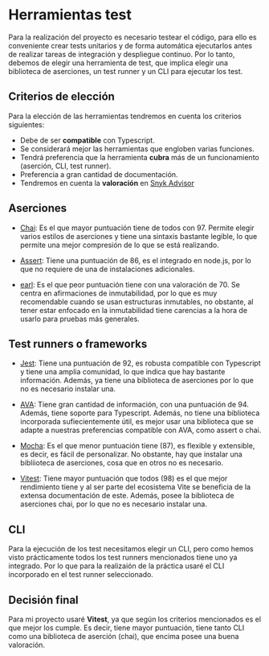 # Herramientas test

Para la realización del proyecto es necesario testear el código, para ello es conveniente crear tests unitarios y de forma automática ejecutarlos antes de realizar tareas de integración y despliegue continuo. Por lo tanto, debemos de elegir una herramienta de test, que implica elegir una biblioteca de aserciones, un test runner y un CLI para ejecutar los test.

## Criterios de elección

Para la elección de las herramientas tendremos en cuenta los criterios siguientes:
+ Debe de ser **compatible** con Typescript.
+ Se considerará mejor las herramientas que engloben varias funciones.
+ Tendrá preferencia que la herramienta **cubra** más de un funcionamiento (aserción, CLI, test runner).
+ Preferencia a gran cantidad de documentación.
+ Tendremos en cuenta la **valoración** en [Snyk Advisor](https://snyk.io/advisor)

## Aserciones

+ [Chai](https://www.chaijs.com/): Es el que mayor puntuación tiene de todos con 97. Permite elegir varios estilos de aserciones y tiene una sintaxis bastante legible, lo que permite una mejor compresión de lo que se está realizando.

+ [Assert](https://nodejs.org/api/assert.html): Tiene una puntuación de 86, es el integrado en node.js, por lo que no requiere de una de instalaciones adicionales.

+ [earl](https://earl.fun/): Es el que peor puntuación tiene con una valoración de 70. Se centra en afirmaciones de inmutabilidad, por lo que es muy recomendable cuando se usan estructuras inmutables, no obstante, al tener estar enfocado en la inmutabilidad tiene carencias a la hora de usarlo para pruebas más generales.

## Test runners o frameworks

+ [Jest](https://jestjs.io/): Tiene una puntuación de 92, es robusta compatible con Typescript y tiene una amplia comunidad, lo que indica que hay bastante información. Además, ya tiene una biblioteca de aserciones por lo que no es necesario instalar una.

+ [AVA](https://nestjs.com/): Tiene gran cantidad de información, con una puntuación de 94. Además, tiene soporte para Typescript. Además, no tiene una biblioteca incorporada sufiecientemente útil, es mejor usar una biblioteca que se adapte a nuestras preferencias compatible con AVA, como assert o chai.

+ [Mocha](https://mochajs.org/): Es el que menor puntuación tiene (87), es flexible y extensible, es decir, es fácil de personalizar. No obstante, hay que instalar una bibliioteca de aserciones, cosa que en otros no es necesario.

+ [Vitest](https://vitest.dev/): Tiene mayor puntuación que todos (98) es el que mejor rendimiento tiene y al ser parte del ecosistema Vite se beneficia de la extensa documentación de este. Además, posee la biblioteca de aserciones chai, por lo que no es necesario instalar una.

## CLI

Para la ejecución de los test necesitamos elegir un CLI, pero como hemos visto prácticamente todos los test runners mencionados tiene uno ya integrado. Por lo que para la realizaión de la práctica usaré el CLI incorporado en el test runner seleccionado.

## Decisión final

Para mi proyecto usaré **Vitest**, ya que según los criterios mencionados es el que mejor los cumple. Es decir, tiene mayor puntuación, tiene tanto CLI como una biblioteca de aserción (chai), que encima posee una buena valoración.